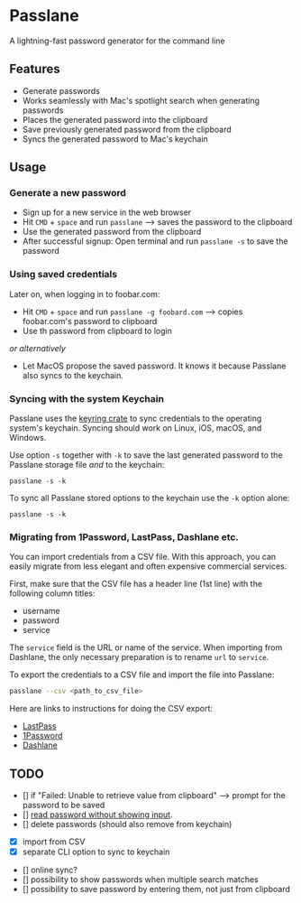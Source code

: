 # Passlane

A lightning-fast password generator for the command line

## Features

- Generate passwords
- Works seamlessly with Mac's spotlight search when generating passwords
- Places the generated password into the clipboard
- Save previously generated password from the clipboard
- Syncs the generated password to Mac's keychain

## Usage

### Generate a new password

- Sign up for a new service in the web browser
- Hit `CMD` + `space` and run `passlane` --> saves the password to the clipboard
- Use the generated password from the clipboard
- After successful signup: Open terminal and run `passlane -s` to save the password

### Using saved credentials

Later on, when logging in to foobar.com:

- Hit `CMD` + `space` and run `passlane -g foobard.com` --> copies foobar.com's password to clipboard
- Use th password from clipboard to login

_or alternatively_

- Let MacOS propose the saved password. It knows it because Passlane also syncs to the keychain.

### Syncing with the system Keychain

Passlane uses the [keyring crate](https://crates.io/crates/keyring) to sync credentials to the operating system's keychain. Syncing should work on Linux, iOS, macOS, and Windows.

Use option `-s` together with `-k` to save the last generated password to the Passlane storage file _and_ to the keychain:

```
passlane -s -k
```

To sync all Passlane stored options to the keychain use the `-k` option alone:

```
passlane -s -k
```

### Migrating from 1Password, LastPass, Dashlane etc.

You can import credentials from a CSV file. With this approach, you can easily migrate from less elegant and often expensive commercial services.

First, make sure that the CSV file has a header line (1st line) with the following column titles:

- username
- password
- service

The `service` field is the URL or name of the service. When importing from Dashlane, the only necessary preparation is to rename `url` to `service`.

To export the credentials to a CSV file and import the file into Passlane:

```bash
passlane --csv <path_to_csv_file>
```

Here are links to instructions for doing the CSV export:

- [LastPass](https://support.lastpass.com/help/how-do-i-nbsp-export-stored-data-from-lastpass-using-a-generic-csv-file)
- [1Password](https://support.1password.com/export/)
- [Dashlane](https://support.dashlane.com/hc/en-us/articles/202625092-Export-your-passwords-from-Dashlane)

## TODO

- [] if "Failed: Unable to retrieve value from clipboard" --> prompt for the password to be saved
- [] [read password without showing input](https://stackoverflow.com/questions/28924134/how-can-i-get-password-input-without-showing-user-input).
- [] delete passwords (should also remove from keychain)
- [x] import from CSV
- [x] separate CLI option to sync to keychain
- [] online sync?
- [] possibility to show passwords when multiple search matches
- [] possibility to save password by entering them, not just from clipboard
